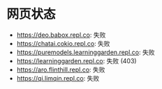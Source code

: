 # 网页状态
- https://deo.babox.repl.co: 失败
- https://chatai.cokio.repl.co: 失败
- https://puremodels.learninggarden.repl.co: 失败
- https://learninggarden.repl.co: 失败 (403)
- https://aro.flinthill.repl.co: 失败
- https://qi.limqin.repl.co: 失败
